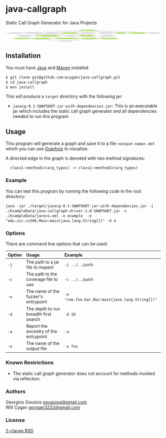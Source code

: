 # java-callgraph
Static Call Graph Generator for Java Projects

![alt text](ExampleData/example-reachability-4.png)

## Installation  
You must have [Java](https://docs.oracle.com/en/java/javase/11/install/overview-jdk-installation.html#GUID-8677A77F-231A-40F7-98B9-1FD0B48C346A) and [Maven](https://maven.apache.org/install.html) installed

```console
$ git clone git@github.com:wcygan/java-callgraph.git
$ cd java-callgraph
$ mvn install
```

This will produce a `target` directory with the following jar:
- `javacg-0.1-SNAPSHOT-jar-with-dependencies.jar`: This is an executable jar which includes the static call graph generator and all dependencies needed to run this program

## Usage

This program will generate a graph and save it to a file `<output-name>.dot` which you can use [Graphviz](https://www.graphviz.org/download/) to visualize.

A directed edge in the graph is denoted with two method signatures:

```
  class1:<method1>(arg_types) -> class2:<method2>(arg_types)
```

### Example 
You can test this program by running the following code in the root directory:

```
java -jar ./target/javacg-0.1-SNAPSHOT-jar-with-dependencies.jar -j
./ExampleData/java-callgraph-driver-1.0-SNAPSHOT.jar -c ./ExampleData/jacoco.xml -o example  -e "edu.uic.cs398.Main:main(java.lang.String[])" -d 4
```

### Options

There are command line options that can be used:

| Option      | Usage                                                           | Example            |
| :---------- | :-------------------------------------------------------------- | :----------------- |
| `-j`        | The path to a jar file to inspect                               | `-j ../../path`    |
| `-c`        | The path to the coverage file to use                            | `-c ../../path`    |
| `-e`        | The name of the fuzzer's entrypoint                             | `-e "com.foo.bar.Baz:main(java.lang.String[])"`    |
| `-d`        | The depth to run breadth first search                           | `-d 10`            |
| `-a`        | Report the ancestry of the entrypoint                           | `-a`               |
| `-o`        | The name of the output file                                     | `-o foo`           |

### Known Restrictions

* The static call graph generator does not account for methods invoked via
  reflection.



### Authors

Georgios Gousios <gousiosg@gmail.com>  
Will Cygan <wcygan3232@gmail.com>

### License

[2-clause BSD](http://www.opensource.org/licenses/bsd-license.php)

